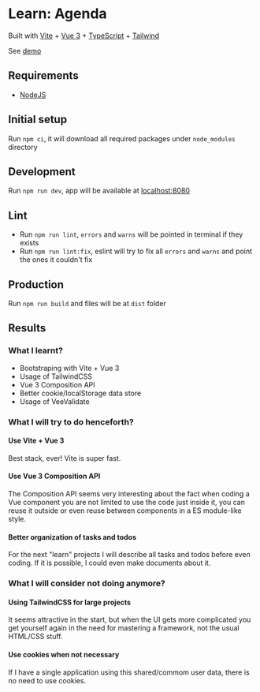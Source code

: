 # Learn: Agenda

Built with [Vite](https://vitejs.dev) + [Vue 3](https://vuejs.org) + [TypeScript](https://www.typescriptlang.org) + [Tailwind](https://tailwindcss.com)

See [demo](https://rafaelfsilva1-agenda.vercel.app)

## Requirements

- [NodeJS](https://nodejs.org)

## Initial setup

Run `npm ci`, it will download all required packages under `node_modules` directory

## Development

Run `npm run dev`, app will be available at [localhost:8080](http://localhost:8080)

## Lint

- Run `npm run lint`, `errors` and `warns` will be pointed in terminal if they exists
- Run `npm run lint:fix`, eslint will try to fix all `errors` and `warns` and point the ones it couldn't fix

## Production

Run `npm run build` and files will be at `dist` folder

## Results

### What I learnt?

- Bootstraping with Vite + Vue 3
- Usage of TailwindCSS
- Vue 3 Composition API
- Better cookie/localStorage data store
- Usage of VeeValidate

### What I will try to do henceforth?

#### Use Vite + Vue 3
Best stack, ever! Vite is super fast.

#### Use Vue 3 Composition API
The Composition API seems very interesting about the fact when coding a Vue component you are not limited to use the code just inside it, you can reuse it outside or even reuse between components in a ES module-like style.

#### Better organization of tasks and todos
For the next "learn" projects I will describe all tasks and todos before even coding. If it is possible, I could even make documents about it.

### What I will consider not doing anymore?

#### Using TailwindCSS for large projects
It seems attractive in the start, but when the UI gets more complicated you get yourself again in the need for mastering a framework, not the usual HTML/CSS stuff.

#### Use cookies when not necessary
If I have a single application using this shared/commom user data, there is no need to use cookies.
